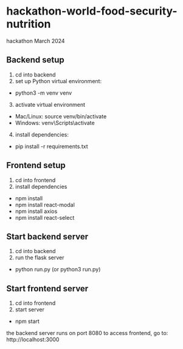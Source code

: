 # hackathon-world-food-security-nutrition
hackathon March 2024

## Backend setup
1. cd into backend 
2. set up Python virtual environment:
 * python3 -m venv venv
3. activate virtual environment
 * Mac/Linux: source venv/bin/activate
 * Windows: venv\Scripts\activate
4. install dependencies:
 * pip install -r requirements.txt

## Frontend setup
1. cd into frontend
2. install dependencies
 * npm install
 * npm install react-modal
 * npm install axios
 * npm install react-select

## Start backend server
1. cd into backend
2. run the flask server
 * python run.py (or python3 run.py)

## Start frontend server
1. cd into frontend
2. start server
 * npm start

the backend server runs on port 8080
to access frontend, go to:
http://localhost:3000